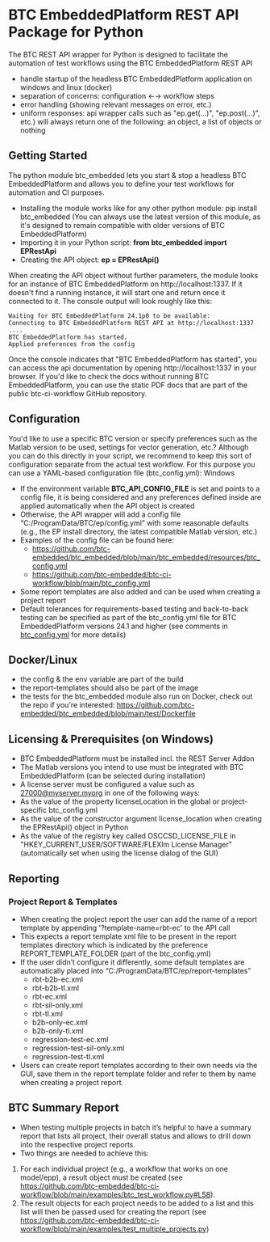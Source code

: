 # BTC EmbeddedPlatform REST API Package for Python
The BTC REST API wrapper for Python is designed to facilitate the automation of test workflows using the BTC EmbeddedPlatform REST API

- handle startup of the headless BTC EmbeddedPlatform application on windows and linux (docker)
- separation of concerns: configuration ←→ workflow steps
- error handling (showing relevant messages on error, etc.)
- uniform responses: api wrapper calls such as "ep.get(...)", "ep.post(...)", etc.) will always return one of the following: an object, a list of objects or nothing

## Getting Started
The python module btc_embedded lets you start & stop a headless BTC EmbeddedPlatform and allows you to define your test workflows for automation and CI purposes.

- Installing the module works like for any other python module: pip install btc_embedded (You can always use the latest version of this module, as it's designed to remain compatible with older versions of BTC EmbeddedPlatform)
- Importing it in your Python script: **from btc_embedded import EPRestApi**
- Creating the API object: **ep = EPRestApi()**

When creating the API object without further parameters, the module looks for an instance of BTC EmbeddedPlatform on http://localhost:1337. If it doesn't find a running instance, it will start one and return once it connected to it. The console output will look roughly like this:

```Applying global config from 'C:\ProgramData\BTC\ep\btc_config.yml'
Waiting for BTC EmbeddedPlatform 24.1p0 to be available:
Connecting to BTC EmbeddedPlatform REST API at http://localhost:1337
....
BTC EmbeddedPlatform has started.
Applied preferences from the config
```

Once the console indicates that "BTC EmbeddedPlatform has started", you can access the api documentation by opening http://localhost:1337 in your browser. If you'd like to check the docs without running BTC EmbeddedPlatform, you can use the static PDF docs that are part of the public btc-ci-workflow GitHub repository. 


## Configuration
You'd like to use a specific BTC version or specify preferences such as the Matlab version to be used, settings for vector generation, etc.? Although you can do this directly in your script, we recommend to keep this sort of configuration separate from the actual test workflow. For this purpose you can use a YAML-based configuration file (btc_config.yml):
Windows

- If the environment variable **BTC_API_CONFIG_FILE** is set and points to a config file, it is being considered and any preferences defined inside are applied automatically when the API object is created
- Otherwise, the API wrapper will add a config file “C:/ProgramData/BTC/ep/config.yml” with some reasonable defaults (e.g., the EP install directory, the latest compatible Matlab version, etc.)
- Examples of the config file can be found here:
    - https://github.com/btc-embedded/btc_embedded/blob/main/btc_embedded/resources/btc_config.yml
    - https://github.com/btc-embedded/btc-ci-workflow/blob/main/btc_config.yml
- Some report templates are also added and can be used when creating a project report
- Default tolerances for requirements-based testing and back-to-back testing can be specified as part of the btc_config.yml file for BTC EmbeddedPlatform versions 24.1 and higher (see comments in [btc_config.yml](https://github.com/btc-embedded/btc_embedded/blob/main/btc_embedded/resources/btc_config.yml) for more details)

## Docker/Linux
- the config & the env variable are part of the build
- the report-templates should also be part of the image
- the tests for the btc_embedded module also run on Docker, check out the repo if you're interested: https://github.com/btc-embedded/btc_embedded/blob/main/test/Dockerfile

## Licensing & Prerequisites (on Windows)
- BTC EmbeddedPlatform must be installed incl. the REST Server Addon
- The Matlab versions you intend to use must be integrated with BTC EmbeddedPlatform (can be selected during installation)
- A license server must be configured a value such as 27000@myserver.myorg in one of the following ways:
- As the value of the property licenseLocation in the global or project-specific btc_config.yml
- As the value of the constructor argument license_location when creating the EPRestApi() object in Python
- As the value of the registry key called OSCCSD_LICENSE_FILE in "HKEY_CURRENT_USER/SOFTWARE/FLEXlm License Manager" (automatically set when using the license dialog of the GUI)

## Reporting

### Project Report & Templates
- When creating the project report the user can add the name of a report template by appending '?template-name=rbt-ec' to the API call
- This expects a report template xml file to be present in the report templates directory which is indicated by the preference REPORT_TEMPLATE_FOLDER (part of the btc_config.yml)
- If the user didn’t configure it differently, some default templates are automatically placed into “C:/ProgramData/BTC/ep/report-templates”
    - rbt-b2b-ec.xml
    - rbt-b2b-tl.xml
    - rbt-ec.xml
    - rbt-sil-only.xml
    - rbt-tl.xml
    - b2b-only-ec.xml
    - b2b-only-tl.xml
    - regression-test-ec.xml
    - regression-test-sil-only.xml
    - regression-test-tl.xml
- Users can create report templates according to their own needs via the GUI, save them in the report template folder and refer to them by name when creating a project report.


## BTC Summary Report

- When testing multiple projects in batch it’s helpful to have a summary report that lists all project, their overall status and allows to drill down into the respective project reports.
- Two things are needed to achieve this:
1. For each individual project (e.g., a workflow that works on one model/epp), a result object must be created (see https://github.com/btc-embedded/btc-ci-workflow/blob/main/examples/btc_test_workflow.py#L58).
2. The result objects for each project needs to be added to a list and this list will then be passed used for creating the report (see https://github.com/btc-embedded/btc-ci-workflow/blob/main/examples/test_multiple_projects.py)
